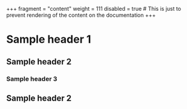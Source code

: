 +++
fragment = "content"
weight = 111
disabled = true # This is just to prevent rendering of the content on the documentation
+++

# Sample header 1
## Sample header 2
### Sample header 3
## Sample header 2
